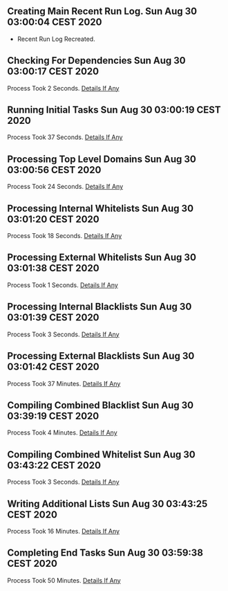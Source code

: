 ## Creating Main Recent Run Log. Sun Aug 30 03:00:04 CEST 2020
* Recent Run Log Recreated.
##    Checking For Dependencies Sun Aug 30 03:00:17 CEST 2020
Process Took 2 Seconds.
[Details If Any](https://github.com/bast69/piholeparser/blob/master/RecentRunLogs/TopLevelScripts/05-Checking-For-Dependencies.md)

##    Running Initial Tasks Sun Aug 30 03:00:19 CEST 2020
Process Took 37 Seconds.
[Details If Any](https://github.com/bast69/piholeparser/blob/master/RecentRunLogs/TopLevelScripts/10-Running-Initial-Tasks.md)

##    Processing Top Level Domains Sun Aug 30 03:00:56 CEST 2020
Process Took 24 Seconds.
[Details If Any](https://github.com/bast69/piholeparser/blob/master/RecentRunLogs/TopLevelScripts/15-Processing-Top-Level-Domains.md)

##    Processing Internal Whitelists Sun Aug 30 03:01:20 CEST 2020
Process Took 18 Seconds.
[Details If Any](https://github.com/bast69/piholeparser/blob/master/RecentRunLogs/TopLevelScripts/25-Processing-Internal-Whitelists.md)

##    Processing External Whitelists Sun Aug 30 03:01:38 CEST 2020
Process Took 1 Seconds.
[Details If Any](https://github.com/bast69/piholeparser/blob/master/RecentRunLogs/TopLevelScripts/26-Processing-External-Whitelists.md)

##    Processing Internal Blacklists Sun Aug 30 03:01:39 CEST 2020
Process Took 3 Seconds.
[Details If Any](https://github.com/bast69/piholeparser/blob/master/RecentRunLogs/TopLevelScripts/29-Processing-Internal-Blacklists.md)

##    Processing External Blacklists Sun Aug 30 03:01:42 CEST 2020
Process Took 37 Minutes.
[Details If Any](https://github.com/bast69/piholeparser/blob/master/RecentRunLogs/TopLevelScripts/30-Processing-External-Blacklists.md)

##    Compiling Combined Blacklist Sun Aug 30 03:39:19 CEST 2020
Process Took 4 Minutes.
[Details If Any](https://github.com/bast69/piholeparser/blob/master/RecentRunLogs/TopLevelScripts/40-Compiling-Combined-Blacklist.md)

##    Compiling Combined Whitelist Sun Aug 30 03:43:22 CEST 2020
Process Took 3 Seconds.
[Details If Any](https://github.com/bast69/piholeparser/blob/master/RecentRunLogs/TopLevelScripts/45-Compiling-Combined-Whitelist.md)

##    Writing Additional Lists Sun Aug 30 03:43:25 CEST 2020
Process Took 16 Minutes.
[Details If Any](https://github.com/bast69/piholeparser/blob/master/RecentRunLogs/TopLevelScripts/60-Writing-Additional-Lists.md)

##    Completing End Tasks Sun Aug 30 03:59:38 CEST 2020
Process Took 50 Minutes.
[Details If Any](https://github.com/bast69/piholeparser/blob/master/RecentRunLogs/TopLevelScripts/90-Completing-End-Tasks.md)

